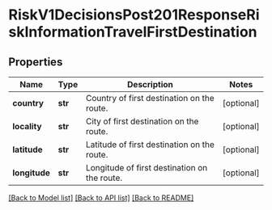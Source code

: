 # RiskV1DecisionsPost201ResponseRiskInformationTravelFirstDestination

## Properties
Name | Type | Description | Notes
------------ | ------------- | ------------- | -------------
**country** | **str** | Country of first destination on the route. | [optional] 
**locality** | **str** | City of first destination on the route. | [optional] 
**latitude** | **str** | Latitude of first destination on the route. | [optional] 
**longitude** | **str** | Longitude of first destination on the route. | [optional] 

[[Back to Model list]](../README.md#documentation-for-models) [[Back to API list]](../README.md#documentation-for-api-endpoints) [[Back to README]](../README.md)


